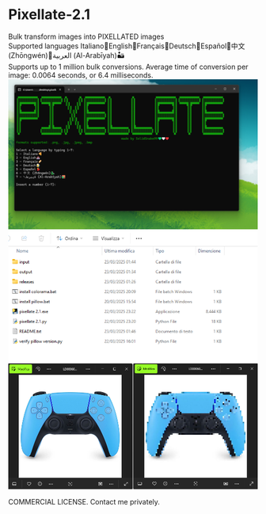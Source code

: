 # Pixellate-2.1
Bulk transform images into PIXELLATED images<br>
Supported languages  Italiano🍕English🏰Français🥖Deutsch🍺Español💃中文 (Zhōngwén)🐉العربية (Al-Arabīyah)🏜️<br>
Supports up to 1 million bulk conversions. Average time of conversion per image: 0.0064 seconds, or 6.4 milliseconds.
![Alt text](preview.png)
![Alt text](preview2.png)
![Alt text](preview3.png)

COMMERCIAL LICENSE.
Contact me privately.
